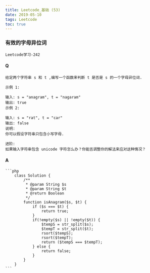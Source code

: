 ```yaml
---
title: Leetcode_基础 (53)
date: 2019-05-10
tags: Leetcode
toc: true
---
```


### 有效的字母异位词
    Leetcode学习-242

<!-- more -->

#### Q
    给定两个字符串 s 和 t ,编写一个函数来判断 t 是否是 s 的一个字母异位词.

    示例 1:

    输入: s = "anagram", t = "nagaram"
    输出: true
    示例 2:

    输入: s = "rat", t = "car"
    输出: false
    说明:
    你可以假设字符串只包含小写字母.

    进阶:
    如果输入字符串包含 unicode 字符怎么办？你能否调整你的解法来应对这种情况？

#### A
    ```php
        class Solution {
            /**
             * @param String $s
             * @param String $t
             * @return Boolean
             */
            function isAnagram($s, $t) {
                if ($s === $t) {
                    return true;
                }
                if(!empty($s) || !empty($t)) {
                    $tempS = str_split($s);
                    $tempT = str_split($t);
                    rsort($tempS);
                    rsort($tempT);
                    return ($tempS === $tempT);
                } else {
                    return false;
                }
            }
        }
    ```
